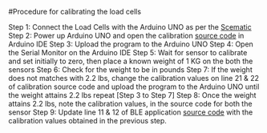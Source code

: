 #Procedure for calibrating the load cells


Step 1: Connect the Load Cells with the Arduino UNO as per the [Scematic](Schematic.png)
Step 2: Power up Arduino UNO and open the calibration [source code](hardware/bleHM10/calibrate.ino) in Arduino IDE
Step 3: Upload the program to the Arduino UNO
Step 4:	Open the Serial Monitor on the Arduino IDE
Step 5: Wait for sensor to calibrate and set initially to zero, then place a known weight of 1 KG on the both the sensors
Step 6: Check for the weight to be in pounds 
Step 7: If the weight does not matches with 2.2 lbs, change the calibration values on line 21 & 22 of calibration source code and upload the program to the Arduino UNO until the weight attains 2.2 lbs repeat [Step 3 to Step 7]
Step 8: Once the weight attains 2.2 lbs, note the calibration values, in the source code for both the sensor
Step 9: Update line 11 & 12 of BLE application [source code](hardware/bleHM10/bleHM10.ino) with the calibration values obtained in the previous step.
